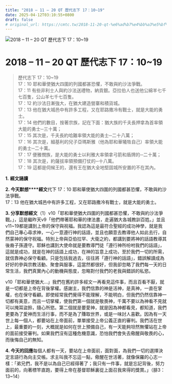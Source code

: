 ```yaml
---
title: "2018 – 11 – 20 QT 歷代志下 17：10~19"
date: 2025-04-12T03:10:55+0800
draft: false
# original_url: https://cmtc.tw/2018-11-20-qt-%e6%ad%b7%e4%bb%a3%e5%bf%97%e4%b8%8b-17%ef%bc%9a1019
---
```


![2018 – 11 – 20 QT 歷代志下 17：10\~19](/images/qt.jpg   "2018 – 11 – 20 QT 歷代志下 17：10\~19")

# 2018 – 11 – 20 QT 歷代志下 17：10\~19

> 歷代志下 17：10\~19  
> 17：10 耶和華使猶大四圍的列國都甚恐懼，不敢與約沙法爭戰。  
> 17：11 有些非利士人與約沙法送禮物，納貢銀。亞拉伯人也送他公綿羊七千七百隻，公山羊七千七百隻。  
> 17：12 約沙法日漸強大，在猶大建造營寨和積貨城。  
> 17：13 他在猶大城邑中有許多工程，又在耶路撒冷有戰士，就是大能的勇士。  
> 17：14 他們的數目，按著宗族，記在下面：猶大族的千夫長押拿為首率領大能的勇士─三十萬；  
> 17：15 其次是，千夫長約哈難率領大能的勇士─二十八萬；  
> 17：16 其次是，細基利的兒子亞瑪斯雅（他為耶和華犧牲自己）率領大能的勇士─二十萬。  
> 17：17 便雅憫族，是大能的勇士以利雅大率領拿弓箭和盾牌的─二十萬；  
> 17：18 其次是，約薩拔率領預備打仗的─十八萬。  
> 17：19 這都是伺候王的，還有王在猶大全地堅固城所安置的不在其內。

**1.** **經文誦讀**

**2. 今天默想****經文**代下 17：10 耶和華使猶大四圍的列國都甚恐懼，不敢與約沙法爭戰。  
17：13 他在猶大城邑中有許多工程，又在耶路撒冷有戰士，就是大能的勇士。

**3. 分享默想經文**（1）v10「耶和華使猶大四圍的列國都甚恐懼，不敢與約沙法爭戰。」，這是繼昨天v9「他們帶著耶和華的律法書，走遍猶大各城教訓百姓。」並且v11\~19都是講到上帝的保守與祝福。我認為這是最符合聖經的成功神學，就是我們自己專心尋求神，一心一意遵行神的話語，並且也願意去教導他人如此去行，自然蒙神的保守祝福。特別上帝與亞伯拉罕、大衛之約，都講到要將神的話語教導其後裔子孫遵守。耶穌也講到大使命就是要教導門徒「遵行神所吩咐我們的話語」，這就是成功，就是在神的話語上成功，在神的旨意上成功，至於我們一切的所需，就信靠神必保守看顧。只是包括我過去，往往將「遵行神的話語」，錯誤解讀成為好好的參與宗教活動、聚會與服事，這當然都很好，但我卻忽略了我們每一天的日常生活，我們真實內心的動機與態度，忽略對付我們的老我與錯誤的私慾。

v10「耶和華使猶大…」我們在舊約許多經文一再看見這件事，而且百看不厭，就是一切都是上帝在背後掌權。感謝主，我們信靠的神是活神，是真神，一直在掌權，也在保守看顧。即使經常我們覺得不能理解，不能明白，但我們仍然信靠神一切都有美意，而且一切掌權，使我們第一個就是敬畏神，千萬不要以為神看不見就可以掩耳盜鈴，隨心所慾。第二個就是要愛神，就是因為神都看見，都知道，我們更要為了愛神而生活行事，而不是為了賺取世界，或是一味討人喜歡。因為有一天世上每一個人，都要站在上帝面前，單單接受上帝公義正直的審判。我們活在世上，最重要的一刻，大概就是如何在世上預備自己，有一天能夠坦然無懼站在上帝的面前接受審判。如果我們沒有這種危機意識，恐怕我們會失去儆醒與敬畏的心，而後悔自己的無知。

**4. 今天的回應**每個人都有一天，要站在上帝面前，面對面，為我們一切的選擇決定言語行為向主交帳。求主叫我不忘這一點，儆醒在世活著，就像保羅的心志一樣：「弟兄們，我不是以為自己已經得著了；我只有一件事，就是忘記背後，努力面前的，向著標竿直跑，要得上帝在基督耶穌裏從上面召我來得的獎賞。」（腓3：13\~14）